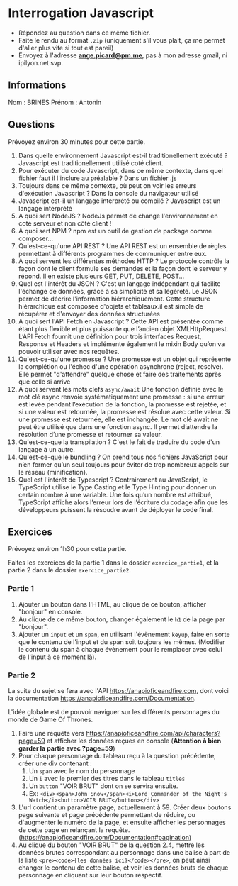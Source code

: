 # Interrogation Javascript

- Répondez au question dans ce même fichier.
- Faite le rendu au format `.zip` (uniquement s'il vous plait, ça me permet d'aller plus vite si tout est pareil)
- Envoyez à l'adresse **ange.picard@pm.me**, pas à mon adresse gmail, ni ipilyon.net svp.

## Informations

Nom :  BRINES
Prénom : Antonin
  

## Questions

Prévoyez environ 30 minutes pour cette partie.

1. Dans quelle environnement Javascript est-il traditionellement exécuté ?
      Javascript est traditionellement utilisé coté client.
2. Pour exécuter du code Javascript, dans ce même contexte, dans quel fichier faut il l'inclure au préalable ?
      Dans un fichier .js
3. Toujours dans ce même contexte, où peut on voir les erreurs d'exécution Javascript ?
      Dans la console du navigateur utilisé
4. Javascript est-il un langage interprété ou compilé ?
      Javascript est un langage interprété
5. A quoi sert NodeJS ?
      NodeJs permet de change l'environnement en coté serveur et non côté client !
6. A quoi sert NPM ?
      npm est un outil de gestion de package comme composer...
7. Qu'est-ce-qu'une API REST ?
      Une API REST est un ensemble de règles permettant à différents programmes de communiquer entre eux.
8. A quoi servent les différentes méthodes HTTP ?
      Le protocole contrôle la façon dont le client formule ses demandes et la façon dont le serveur y répond. Il en existe plusieurs GET, PUT, DELETE, POST...
9. Quel est l'intérêt du JSON ?
      C'est un langage indépendant qui facilite l'échange de données, grâce à sa simplicité et sa légèreté.
      Le JSON permet de décrire l'information hiérarchiquement. Cette structure hiérarchique est composée d'objets et tableaux.il est simple de récupérer et d'envoyer des données structurées
10. A quoi sert l'API Fetch en Javascript ?
      Cette API est présentée comme étant plus flexible et plus puissante que l’ancien objet XMLHttpRequest.
      L’API Fetch fournit une définition pour trois interfaces Request, Response et Headers et implémente également le mixin Body qu’on va pouvoir utiliser avec nos requêtes.
11. Qu'est-ce-qu'une promesse ?
      Une promesse est un objet qui représente la complétion ou l'échec d'une opération asynchrone (reject, resolve).
      Elle permet "d'attendre" quelque chose et faire des traitements après que celle si arrive
12. A quoi servent les mots clefs `async/await`
      Une fonction définie avec le mot clé async renvoie systématiquement une promesse : si une erreur est levée pendant l’exécution de la fonction, la promesse est rejetée, et si une valeur est retournée, la promesse est résolue avec cette valeur. Si une promesse est retournée, elle est inchangée.
      Le mot clé await ne peut être utilisé que dans une fonction async. Il permet d’attendre la résolution d’une promesse et retourner sa valeur.
13. Qu'est-ce-que la transpilation ?
      C'est le fait de traduire du code d'un langage à un autre.
14. Qu'est-ce-que le bundling ?
      On prend tous nos fichiers JavaScript pour n’en former qu’un seul toujours pour éviter de trop nombreux appels sur le réseau (minification).
15. Quel est l'intérêt de Typescript ?
      Contrairement au JavaScript, le TypeScript utilise le Type Casting et le Type Hinting pour donner un certain nombre à une variable.
      Une fois qu’un nombre est attribué, TypeScript affiche alors l’erreur lors de l’écriture du codage afin que les développeurs puissent la résoudre avant de déployer le code final.

## Exercices

Prévoyez environ 1h30 pour cette partie.

Faites les exercices de la partie 1 dans le dossier `exercice_partie1`, et la partie 2 dans le dossier `exercice_partie2`.

### Partie 1

1. Ajouter un bouton dans l'HTML, au clique de ce bouton, afficher "bonjour" en console.
2. Au clique de ce même bouton, changer également le `h1` de la page par "bonjour".
3. Ajouter un `input` et un `span`, en utilisant l'évènement `keyup`, faire en sorte que le contenu de l'input et du span soit toujours les mêmes. (Modifier le contenu du span à chaque évènement pour le remplacer avec celui de l'input à ce moment là).

### Partie 2

La suite du sujet se fera avec l'API https://anapioficeandfire.com, dont voici la documentation https://anapioficeandfire.com/Documentation.

L'idée globale est de pouvoir naviguer sur les différents personnages du monde de Game Of Thrones.

1. Faire une requête vers https://anapioficeandfire.com/api/characters?page=59 et afficher les données reçues en console (**Attention à bien garder la partie avec ?page=59**)
2. Pour chaque personnage du tableau reçu à la question précédente, créer une div contenant :
   1. Un `span` avec le nom du personnage
   2. Un `i` avec le premier des titres dans le tableau `titles`
   3. Un `button` "VOIR BRUT" dont on se servira ensuite.
   4. Ex: `<div><span>John Snow</span><i>Lord Commander of the Night's Watch</i><button>VOIR BRUT</button></div>`
3. L'url contient un paramètre page, actuellement à 59. Créer deux boutons page suivante et page précédente permettant de réduire, ou d'augmenter le numéro de la page, et ensuite afficher les personnages de cette page en relançant la requête. (https://anapioficeandfire.com/Documentation#pagination)
4. Au clique du bouton "VOIR BRUT" de la question 2.4, mettre les données brutes correspondant au personnage dans une balise à part de la liste `<pre><code>{les données ici}</code></pre>`, on peut ainsi changer le contenu de cette balise, et voir les données bruts de chaque personnage en cliquant sur leur bouton respectif.